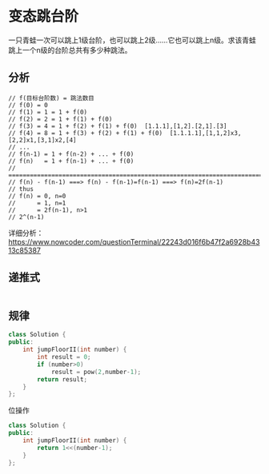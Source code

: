 # 变态跳台阶

一只青蛙一次可以跳上1级台阶，也可以跳上2级……它也可以跳上n级。求该青蛙跳上一个n级的台阶总共有多少种跳法。

## 分析

```
// f(目标台阶数) = 跳法数目
// f(0) = 0
// f(1) = 1 = 1 + f(0)
// f(2) = 2 = 1 + f(1) + f(0)
// f(3) = 4 = 1 + f(2) + f(1) + f(0)  [1.1.1],[1,2].[2,1].[3]
// f(4) = 8 = 1 + f(3) + f(2) + f(1) + f(0)  [1.1.1.1],[1,1,2]x3,[2,2]x1,[3,1]x2,[4]
// ...
// f(n-1) = 1 + f(n-2) + ... + f(0)
// f(n)   = 1 + f(n-1) + ... + f(0)
// =================================================================================
// f(n) - f(n-1) ===> f(n) - f(n-1)=f(n-1) ===> f(n)=2f(n-1)
// thus
// f(n) = 0, n=0
//      = 1, n=1
//      = 2f(n-1), n>1
// 2^(n-1)
```

详细分析：https://www.nowcoder.com/questionTerminal/22243d016f6b47f2a6928b4313c85387

## 递推式

```cpp

```

## 规律

```cpp
class Solution {
public:
    int jumpFloorII(int number) {
        int result = 0;
        if (number>0)
            result = pow(2,number-1);
        return result;
    }
};
```

位操作

```cpp
class Solution {
public:
    int jumpFloorII(int number) {
        return 1<<(number-1);
    }
};
```
